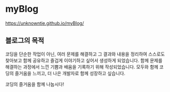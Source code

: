 # myBlog

https://unknowntie.github.io/myBlog/

<!--
**Pleasure Product Production (3p)** 레포지토리에 오신 것을 환영합니다! 이곳은 코딩을 즐기며, 다양한 언어와 프레임워크를 탐구하고, 문제를 해결하며, 그 과정을 정리하는 블로그형 레포지토리입니다.
*참고 : Repository(레포지토리) 코드를 저장하고 관리하는 공간

## 이 레포지토리의 특징

- **코드 관리 및 버전 관리**: 프로젝트의 모든 코드를 안전하게 보관하고, 변경 이력을 추적하며, 필요 시 이전 버전으로 되돌릴 수 있도록 관리합니다.
- **협업 공간**: 여러 프로젝트에서 작업한 코드를 공유하고, 다른 개발자들과 협력할 수 있는 협업 도구로 활용합니다.
- **학습 자료 정리**: 학습한 기술과 그 과정에서 작성된 노트, 코드 예제, 튜토리얼 등을 체계적으로 정리하여 저장합니다.
- **작업 예시 및 결과물**: 개발한 프로젝트 및 실험 결과를 보여주고, 작업한 예시 사이트들을 링크하여 공유합니다.

## 작업 예시 및 사이트 소개

이 레포지토리에는 다양한 기술을 사용하여 만든 사이트와 프로젝트들이 포함되어 있습니다. 아래는 작업한 몇 가지 예시입니다:

- **예시 프로젝트 1**: [사이트 링크](https://example.com)
  - 설명: 이 프로젝트에서는 React와 Vue.js를 사용하여 동적인 웹 애플리케이션을 개발했습니다. 주요 기능과 사용된 기술들을 설명합니다.
  
- **예시 프로젝트 2**: [사이트 링크](https://example2.com)
  - 설명: Python과 Django를 활용한 백엔드 서비스 개발 프로젝트입니다. API 설계와 데이터베이스 모델링에 중점을 두었습니다.
  
- **예시 프로젝트 3**: [사이트 링크](https://example3.com)
  - 설명: OpenCV를 사용한 이미지 처리 및 컴퓨터 비전 프로젝트로, 이미지 인식과 필터링 기능을 구현했습니다.


- **코드 정리**: MFC, OpenCV, Python, Java, JavaScript, PHP, React, Vue 등 다양한 기술 스택을 사용하여 작성된 코드들을 체계적으로 정리하여 공유합니다.
- **문제 해결**: 개발 중 발생하는 다양한 문제들에 대한 해결 과정을 상세히 설명하고, 이를 통해 얻은 교훈을 기록합니다.
- **테스트 결과**: 다양한 시도와 실험을 통해 얻은 테스트 결과를 공유하며, 각 접근 방식의 장단점을 논의합니다.
-->

## 블로그의 목적

코딩을 단순한 작업이 아닌, 여러 문제를 해결하고 그 결과와 내용을 정리하여 스스로도 찾아보고 함께 공유하고 즐겁게 이야기하고 싶어서 생성하게 되었습니다.
함께 문제를 해결하는 과정에서 느낀 기쁨과 배움을 기록하기 위해 작성되었습니다. 
모두와 함께 코딩의 즐거움을 느끼고, 더 나은 개발자로 함께 성장하고 싶습니다.
<!--
## 함께 배우고 성장하기

이 레포지토리를 탐색하며, 코드와 문제 해결 방법을 살펴보고, 피드백을 주시거나 기여를 해주세요. 여러분과 함께 즐겁고 의미 있는 코딩 여정을 이어가길 기대합니다!

---

**문의**: 궁금한 점이 있거나 논의하고 싶은 내용이 있으시면 Issues 섹션을 통해 문의하시거나 [이메일](mailto:your.email@example.com)로 연락해 주세요.
-->

코딩의 즐거움을 함께 나눕시다!

